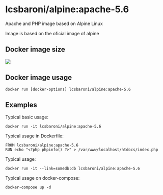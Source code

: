 # lcsbaroni/alpine:apache-5.6

Apache and PHP image based on Alpine Linux

Image is based on the oficial image of alpine

## Docker image size

[![](https://badge.imagelayers.io/lcsbaroni/alpine:apache-5.6.svg)](https://imagelayers.io/?images=lcsbaroni/alpine:apache-5.6 'Apache with PHP 5.6')

## Docker image usage

```
docker run [docker-options] lcsbaroni/alpine:apache-5.6
```

## Examples

Typical basic usage:

```
docker run -it lcsbaroni/alpine:apache-5.6
```

Typical usage in Dockerfile:

```
FROM lcsbaroni/alpine:apache-5.6
RUN echo "<?php phpinfo() ?>" > /var/www/localhost/htdocs/index.php
```

Typical usage:

```
docker run -it --link=somedb:db lcsbaroni/alpine:apache-5.6
```

Typical usage on docker-compose:

```
docker-compose up -d
```